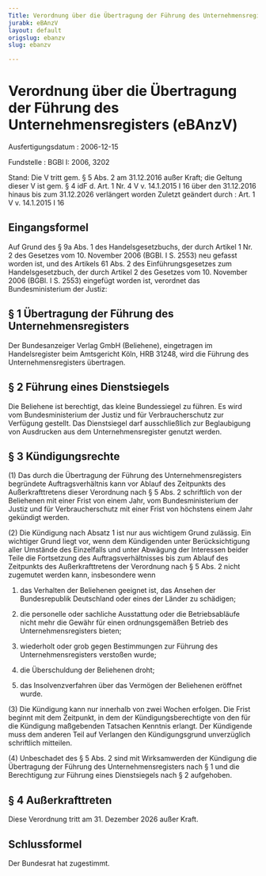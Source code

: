 ```yaml
---
Title: Verordnung über die Übertragung der Führung des Unternehmensregisters
jurabk: eBAnzV
layout: default
origslug: ebanzv
slug: ebanzv

---
```


# Verordnung über die Übertragung der Führung des Unternehmensregisters (eBAnzV)

Ausfertigungsdatum
:   2006-12-15

Fundstelle
:   BGBl I: 2006, 3202

Stand: Die V tritt gem. § 5 Abs. 2 am 31.12.2016 außer Kraft; die Geltung dieser V ist gem. § 4 idF d. Art. 1 Nr. 4 V v. 14.1.2015 I 16 über den 31.12.2016 hinaus bis zum 31.12.2026 verlängert worden
Zuletzt geändert durch
:   Art. 1 V v. 14.1.2015 I 16


## Eingangsformel

Auf Grund des § 9a Abs. 1 des Handelsgesetzbuchs, der durch Artikel 1 Nr. 2 des Gesetzes vom 10. November 2006 (BGBl. I S. 2553) neu gefasst worden ist, und des Artikels 61 Abs. 2 des Einführungsgesetzes zum Handelsgesetzbuch, der durch Artikel 2 des Gesetzes vom 10. November 2006 (BGBl. I S. 2553) eingefügt worden ist, verordnet das Bundesministerium der Justiz:


## § 1 Übertragung der Führung des Unternehmensregisters

Der Bundesanzeiger Verlag GmbH (Beliehene), eingetragen im Handelsregister beim Amtsgericht Köln, HRB 31248, wird die Führung des Unternehmensregisters übertragen.


## § 2 Führung eines Dienstsiegels

Die Beliehene ist berechtigt, das kleine Bundessiegel zu führen. Es wird vom Bundesministerium der Justiz und für Verbraucherschutz zur Verfügung gestellt. Das Dienstsiegel darf ausschließlich zur Beglaubigung von Ausdrucken aus dem Unternehmensregister genutzt werden.


## § 3 Kündigungsrechte

(1) Das durch die Übertragung der Führung des Unternehmensregisters begründete Auftragsverhältnis kann vor Ablauf des Zeitpunkts des Außerkrafttretens dieser Verordnung nach § 5 Abs. 2 schriftlich von der Beliehenen mit einer Frist von einem Jahr, vom Bundesministerium der Justiz und für Verbraucherschutz mit einer Frist von höchstens einem Jahr gekündigt werden.

(2) Die Kündigung nach Absatz 1 ist nur aus wichtigem Grund zulässig. Ein wichtiger Grund liegt vor, wenn dem Kündigenden unter Berücksichtigung aller Umstände des Einzelfalls und unter Abwägung der Interessen beider Teile die Fortsetzung des Auftragsverhältnisses bis zum Ablauf des Zeitpunkts des Außerkrafttretens der Verordnung nach § 5 Abs. 2 nicht zugemutet werden kann, insbesondere wenn

1.  das Verhalten der Beliehenen geeignet ist, das Ansehen der Bundesrepublik Deutschland oder eines der Länder zu schädigen;


2.  die personelle oder sachliche Ausstattung oder die Betriebsabläufe nicht mehr die Gewähr für einen ordnungsgemäßen Betrieb des Unternehmensregisters bieten;


3.  wiederholt oder grob gegen Bestimmungen zur Führung des Unternehmensregisters verstoßen wurde;


4.  die Überschuldung der Beliehenen droht;


5.  das Insolvenzverfahren über das Vermögen der Beliehenen eröffnet wurde.




(3) Die Kündigung kann nur innerhalb von zwei Wochen erfolgen. Die Frist beginnt mit dem Zeitpunkt, in dem der Kündigungsberechtigte von den für die Kündigung maßgebenden Tatsachen Kenntnis erlangt. Der Kündigende muss dem anderen Teil auf Verlangen den Kündigungsgrund unverzüglich schriftlich mitteilen.

(4) Unbeschadet des § 5 Abs. 2 sind mit Wirksamwerden der Kündigung die Übertragung der Führung des Unternehmensregisters nach § 1 und die Berechtigung zur Führung eines Dienstsiegels nach § 2 aufgehoben.


## § 4 Außerkrafttreten

Diese Verordnung tritt am 31. Dezember 2026 außer Kraft.


## Schlussformel

Der Bundesrat hat zugestimmt.

